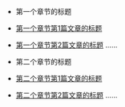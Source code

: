 
* 第一个章节的标题

 * [第一个章节第1篇文章的标题](第一个章节第1篇文章的标题的markdown文件)
 * [第一个章节第2篇文章的标题](第一个章节第2篇文章的标题的markdown文件)
 ......

* 第二个章节的标题

 * [第二个章节第1篇文章的标题](第二个章节第1篇文章的标题的markdown文件)
 * [第二个章节第2篇文章的标题](第二个章节第2篇文章的标题的markdown文件)
 ......
